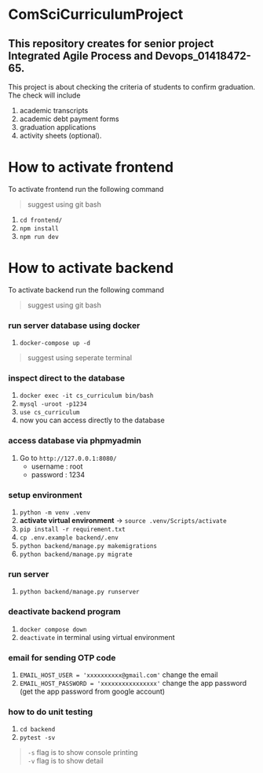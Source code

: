 # ComSciCurriculumProject

## This repository creates for senior project Integrated Agile Process and Devops_01418472-65.

This project is about checking the criteria of students to confirm graduation. The check will include 
1. academic transcripts
2. academic debt payment forms 
3. graduation applications
4. activity sheets (optional).

# How to activate frontend
To activate frontend run the following command
> suggest using git bash
1. `cd frontend/`
2. `npm install`
3. `npm run dev`

# How to activate backend

To activate backend run the following command 
> suggest using git bash

### run server database using docker
1. `docker-compose up -d`
> suggest using seperate terminal

### inspect direct to the database
1. `docker exec -it cs_curriculum bin/bash`
2. `mysql -uroot -p1234`
3. `use cs_curriculum`
4. now you can access directly to the database

### access database via phpmyadmin
1. Go to `http://127.0.0.1:8080/`
    - username : root
    - password : 1234

### setup environment
1. `python -m venv .venv`
2. __activate virtual environment__ -> `source .venv/Scripts/activate`
3. `pip install -r requirement.txt`
4. `cp .env.example backend/.env`
5. `python backend/manage.py makemigrations`
6. `python backend/manage.py migrate`

### run server
1. `python backend/manage.py runserver`

### deactivate backend program
1. `docker compose down`
2. `deactivate` in terminal using virtual environment

### email for sending OTP code
1. `EMAIL_HOST_USER = 'xxxxxxxxxx@gmail.com'` change the email
2. `EMAIL_HOST_PASSWORD = 'xxxxxxxxxxxxxxxx'` change the app password (get the app password from google account)

### how to do unit testing
1. `cd backend`
2. `pytest -sv`

> `-s` flag is to show console printing </br>
> `-v` flag is to show detail

